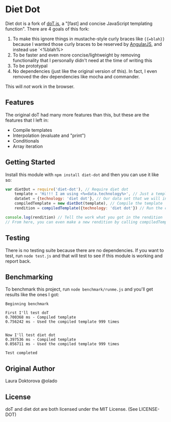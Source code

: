 # Diet Dot
Diet dot is a fork of [doT.js](https://github.com/olado/doT), a "[fast] and concise JavaScript templating function".
There are 4 goals of this fork:

1. To make this ignore things in mustache-style curly braces like `{{=blah}}` because I wanted those curly braces to be reserved by [AngularJS](http://angularjs.org/), and instead use `<%blah%>
2. To be faster and even more concise/lightweight by removing functionality that I personally didn't need at the time of writing this
3. To be prototypal
3. No dependencies (just like the original version of this). In fact, I even removed the dev dependencies like mocha and commander.

This will *not* work in the browser.

## Features
The original doT had many more features than this, but these are the features that I left in:

+ Compile templates
+ Interpolation (evaluate and "print")
+ Conditionals
+ Array iteration

## Getting Started
Install this module with `npm install diet-dot` and then you can use it like so:
```js
var dietDot = require('diet-dot'), // Require diet dot
    template = 'Hi!!! I am using <%=data.technology%>', // Just a template
    dataSet = {technology: 'diet dot'}, // Our data set that we will inject into the template
    compiledTemplate = new dietDot(template), // Compile the template
    rendition = compiledTemplate({technology: 'diet dot'}) // Run the compiled template with our data set

console.log(rendition) // Tell the work what you got in the rendition
// From here, you can even make a new rendition by calling compiledTemplate with a new data set.
```

## Testing
There is no testing suite because there are no dependencies.
If you want to test, run `node test.js` and that will test to see if this module is working and report back.

## Benchmarking
To benchmark this project, run `node benchmark/runme.js` and you'll get results like the ones I got:
```
Beginning benchmark

First I'll test doT
0.700368 ms - Compiled template
0.756242 ms - Used the compiled template 999 times


Now I'll test diet dot
0.397536 ms - Compiled template
0.056711 ms - Used the compiled template 999 times

Test completed
```

## Original Author
Laura Doktorova @olado

## License
doT and diet dot are both licensed under the MIT License. (See LICENSE-DOT)
